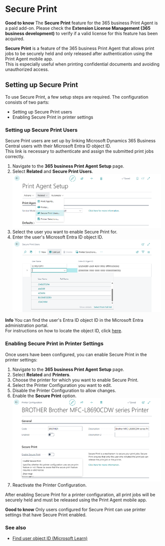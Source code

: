 
# Secure Print

<div class="alert alert-notice">
    <i class="fa-light fa-hand-point-up fa-lg"></i>
    <strong>Good to know</strong>
	The <strong>Secure Print</strong> feature for the 365 business Print Agent is a paid add-on.  
    Please check the <strong>Extension License Management (365 business development)</strong> to verify if a valid license for this feature has been acquired.
</div>

**Secure Print** is a feature of the 365 business Print Agent that allows print jobs to be securely held and only released after authentication using the Print Agent mobile app.  
This is especially useful when printing confidential documents and avoiding unauthorized access.

## Setting up Secure Print

To use Secure Print, a few setup steps are required. The configuration consists of two parts:

- Setting up Secure Print users  
- Enabling Secure Print in printer settings


### Setting up Secure Print Users

Secure Print users are set up by linking Microsoft Dynamics 365 Business Central users with their Microsoft Entra ID object ID.  
This link is necessary to authenticate and assign the submitted print jobs correctly.

1. Navigate to the **365 business Print Agent Setup** page.
2. Select **Related** and **Secure Print Users**.
   ![Secure Print Setup Action](/assets/images/365-business-print-agent/secure-print-setup.en-US.png)
3. Select the user you want to enable Secure Print for.
4. Enter the user's Microsoft Entra ID object ID.
   ![Secure Print User Setup](/assets/images/365-business-print-agent/secure-print-user-setup.en-US.png)

<div class="alert alert-info">
    <i class="fa-duotone fa-thin fa-lightbulb fa-lg"></i>
    <strong>Info</strong>
	You can find the user's Entra ID object ID in the Microsoft Entra administration portal.<br>
    For instructions on how to locate the object ID, click <a href="https://learn.microsoft.com/en-US/partner-center/account-settings/find-ids-and-domain-names#find-the-user-object-id" target="_blank">here</a>.
</div>

### Enabling Secure Print in Printer Settings

Once users have been configured, you can enable Secure Print in the printer settings:

1. Navigate to the **365 business Print Agent Setup** page.
2. Select **Related** and **Printers**.
3. Choose the printer for which you want to enable Secure Print.
4. Select the Printer Configuration you want to edit.
5. Disable the Printer Configuration to allow changes.
6. Enable the **Secure Print** option.
   ![Printer Settings - Secure Print](/assets/images/365-business-print-agent/printer-configuration-secure-print.en-US.png)
7. Reactivate the Printer Configuration.

After enabling Secure Print for a printer configuration, all print jobs will be securely held and must be released using the Print Agent mobile app.

<div class="alert alert-notice">
    <i class="fa-light fa-hand-point-up fa-lg"></i>
    <strong>Good to know</strong>
	Only users configured for Secure Print can use printer settings that have Secure Print enabled.
</div>

### See also

- [Find user object ID (Microsoft Learn)](https://learn.microsoft.com/en-US/partner-center/account-settings/find-ids-and-domain-names#find-the-user-object-id)
